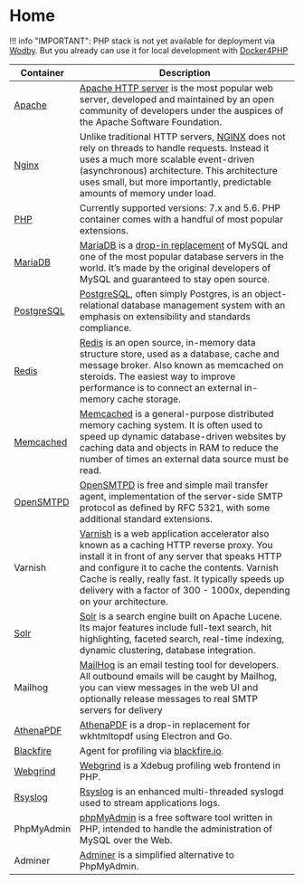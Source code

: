 # Home

!!! info "IMPORTANT":
    PHP stack is not yet available for deployment via [Wodby](https://wodby.com). But you already can use it for local development with [Docker4PHP](local/index.md)

[Nginx]: containers/nginx.md
[Apache]: containers/apache.md
[AthenaPDF]: containers/athenapdf.md
[PHP]: containers/php.md
[MariaDB]: containers/mariadb.md
[PostgreSQL]: containers/postgres.md
[Redis]: containers/redis.md
[Solr]: containers/solr.md
[Memcached]: containers/memcached.md
[OpenSMTPD]: containers/opensmtpd.md
[Webgrind]: containers/webgrind.md
[Blackfire]: containers/blackfire.md
[Rsyslog]: containers/rsyslog.md
[AthenaPDF]: containers/athenapdf.md

| Container | Description |
| --------- | ----------- |
| [Apache] | [Apache HTTP server](https://httpd.apache.org) is the most popular web server, developed and maintained by an open community of developers under the auspices of the Apache Software Foundation. |
| [Nginx] | Unlike traditional HTTP servers, [NGINX](http://nginx.org) does not rely on threads to handle requests. Instead it uses a much more scalable event-driven (asynchronous) architecture. This architecture uses small, but more importantly, predictable amounts of memory under load. |
| [PHP] | Currently supported versions: 7.x and 5.6. PHP container comes with a handful of most popular extensions. |
| [MariaDB] | [MariaDB](http://mariadb.org) is a [drop-in replacement](https://en.wikipedia.org/wiki/Drop-in_replacement) of MySQL and one of the most popular database servers in the world. It’s made by the original developers of MySQL and guaranteed to stay open source. |
| [PostgreSQL] | [PostgreSQL](http://postgres.org), often simply Postgres, is an object-relational database management system with an emphasis on extensibility and standards compliance.|
| [Redis] | [Redis](https://redis.io) is an open source, in-memory data structure store, used as a database, cache and message broker. Also known as memcached on steroids. The easiest way to improve performance is to connect an external in-memory cache storage. |
| [Memcached] | [Memcached](https://memcached.org) is a general-purpose distributed memory caching system. It is often used to speed up dynamic database-driven websites by caching data and objects in RAM to reduce the number of times an external data source must be read. |
| [OpenSMTPD] | [OpenSMTPD](https://www.opensmtpd.org) is free and simple mail transfer agent, implementation of the server-side SMTP protocol as defined by RFC 5321, with some additional standard extensions. |
| Varnish | [Varnish](http://varnish-cache.org) is a web application accelerator also known as a caching HTTP reverse proxy. You install it in front of any server that speaks HTTP and configure it to cache the contents. Varnish Cache is really, really fast. It typically speeds up delivery with a factor of 300 - 1000x, depending on your architecture. |
| [Solr] | [Solr](http://lucene.apache.org/solr) is a search engine built on Apache Lucene. Its major features include full-text search, hit highlighting, faceted search, real-time indexing, dynamic clustering, database integration. |
| Mailhog | [MailHog](https://github.com/mailhog/MailHog) is an email testing tool for developers. All outbound emails will be caught by Mailhog, you can view messages in the web UI and optionally release messages to real SMTP servers for delivery |
| [AthenaPDF] | [AthenaPDF](http://www.athenapdf.com) is a drop-in replacement for wkhtmltopdf using Electron and Go. |
| [Blackfire] | Agent for profiling via [blackfire.io](https://blackfire.io/docs/reference-guide/faq). |
| [Webgrind] | [Webgrind](https://github.com/jokkedk/webgrind) is a Xdebug profiling web frontend in PHP. |
| [Rsyslog] | [Rsyslog](http://www.rsyslog.com) is an enhanced multi-threaded syslogd used to stream applications logs. |
| PhpMyAdmin | [phpMyAdmin](https://www.phpmyadmin.net) is a free software tool written in PHP, intended to handle the administration of MySQL over the Web. |
| Adminer | [Adminer](https://www.adminer.org) is a simplified alternative to PhpMyAdmin. |
